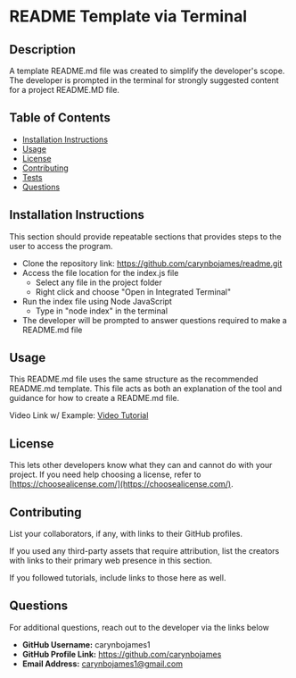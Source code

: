 # README Template via Terminal

## Description 
A template README.md file was created to simplify the developer's scope. The developer is prompted in the terminal for strongly suggested content for a project README.MD file.

## Table of Contents
- [Installation Instructions](#installation_instructions)
- [Usage](#usage)
- [License](#license)
- [Contributing](#contributing)
- [Tests](#tests)
- [Questions](#questions)


## Installation Instructions
This section should provide repeatable sections that provides steps to the user to access the program.

- Clone the repository link: https://github.com/carynbojames/readme.git 
- Access the file location for the index.js file
    - Select any file in the project folder
    - Right click and choose "Open in Integrated Terminal" 
- Run the index file using Node JavaScript
    - Type in "node index" in the terminal
- The developer will be prompted to answer questions required to make a README.md file


## Usage
This README.md file uses the same structure as the recommended README.md template. This file acts as both an explanation of the tool and guidance for how to create a README.md file.

Video Link w/ Example: 
[Video Tutorial](https://drive.google.com/file/d/1SCKmmnF_dG8DINqg-aEtneJ928Qwj6kg/view)


## License
This lets other developers know what they can and cannot do with your project. If you need help choosing a license, refer to [https://choosealicense.com/](https://choosealicense.com/).


## Contributing
List your collaborators, if any, with links to their GitHub profiles.

If you used any third-party assets that require attribution, list the creators with links to their primary web presence in this section.

If you followed tutorials, include links to those here as well.


## Questions
For additional questions, reach out to the developer via the links below

- **GitHub Username:** carynbojames1
- **GitHub Profile Link:** https://github.com/carynbojames 
- **Email Address:** carynbojames1@gmail.com



